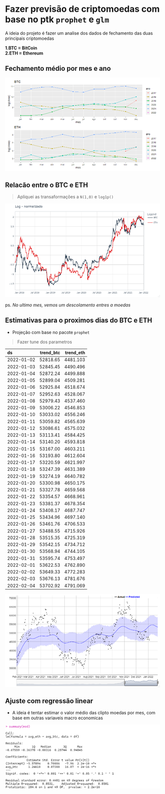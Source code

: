 
# Fazer previsão de criptomoedas com base no ptk `prophet` e `glm`

A ideia do projeto é fazer um analise dos dados de fechamento das duas principais criptomoedas

**1.BTC = BitCoin**  
**2.ETH = Ethereum**

## Fechamento médio por mes e ano
![fonte:Yahoo Financias](img/plot_mes_ano.png)

## Relacão entre o BTC e ETH
> Apliquei as transaformações a `N(1,0)` e `log1p()`

![Gráfico 1](img/BTCxETH.png)

ps. *No ultimo mes, vemos um descolamento entres a moedas*


## Estimativas para o proximos dias do BTC e ETH

* Projeção com base no pacote `prophet`
> Fazer tune dos parametros

|ds         | trend_btc| trend_eth|
|:----------|---------:|---------:|
|2022-01-02 |  52818.65|  4481.103|
|2022-01-03 |  52845.45|  4490.496|
|2022-01-04 |  52872.24|  4499.888|
|2022-01-05 |  52899.04|  4509.281|
|2022-01-06 |  52925.84|  4518.674|
|2022-01-07 |  52952.63|  4528.067|
|2022-01-08 |  52979.43|  4537.460|
|2022-01-09 |  53006.22|  4546.853|
|2022-01-10 |  53033.02|  4556.246|
|2022-01-11 |  53059.82|  4565.639|
|2022-01-12 |  53086.61|  4575.032|
|2022-01-13 |  53113.41|  4584.425|
|2022-01-14 |  53140.20|  4593.818|
|2022-01-15 |  53167.00|  4603.211|
|2022-01-16 |  53193.80|  4612.604|
|2022-01-17 |  53220.59|  4621.997|
|2022-01-18 |  53247.39|  4631.389|
|2022-01-19 |  53274.19|  4640.782|
|2022-01-20 |  53300.98|  4650.175|
|2022-01-21 |  53327.78|  4659.568|
|2022-01-22 |  53354.57|  4668.961|
|2022-01-23 |  53381.37|  4678.354|
|2022-01-24 |  53408.17|  4687.747|
|2022-01-25 |  53434.96|  4697.140|
|2022-01-26 |  53461.76|  4706.533|
|2022-01-27 |  53488.55|  4715.926|
|2022-01-28 |  53515.35|  4725.319|
|2022-01-29 |  53542.15|  4734.712|
|2022-01-30 |  53568.94|  4744.105|
|2022-01-31 |  53595.74|  4753.497|
|2022-02-01 |  53622.53|  4762.890|
|2022-02-02 |  53649.33|  4772.283|
|2022-02-03 |  53676.13|  4781.676|
|2022-02-04 |  53702.92|  4791.069|

![Estimativas para janeiro](img/Btc_projecao.png)



## Ajuste com regressão linear

* A ideia é tentar estimar o valor médio das clipto moedas por mes, com base em outras variaveis macro economicas 

![Exmplo](img/ex_mod.png)
